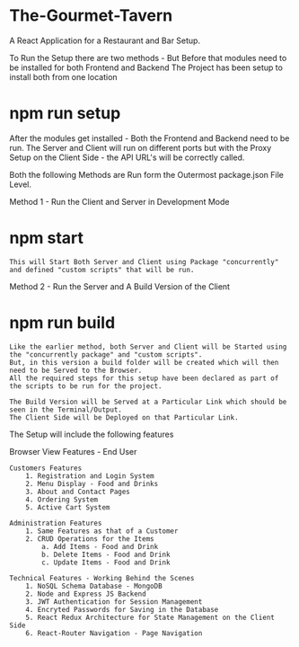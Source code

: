 # The-Gourmet-Tavern

A React Application for a Restaurant and Bar Setup.


To Run the Setup there are two methods - But Before that modules need to be installed for both Frontend and Backend
The Project has been setup to install both from one location

#   npm run setup

After the modules get installed - Both the Frontend and Backend need to be run.
The Server and Client will run on different ports but with the Proxy Setup on the Client Side - the API URL's will be correctly called.

Both the following Methods are Run form the Outermost package.json File Level.

Method 1 - Run the Client and Server in Development Mode
    
#   npm start
    This will Start Both Server and Client using Package "concurrently" and defined "custom scripts" that will be run.

Method 2 - Run the Server and A Build Version of the Client

#   npm run build

    Like the earlier method, both Server and Client will be Started using the "concurrently package" and "custom scripts".
    But, in this version a build folder will be created which will then need to be Served to the Browser. 
    All the required steps for this setup have been declared as part of the scripts to be run for the project.

    The Build Version will be Served at a Particular Link which should be seen in the Terminal/Output. 
    The Client Side will be Deployed on that Particular Link.

The Setup will include the following features 

Browser View Features - End User

    Customers Features
        1. Registration and Login System
        2. Menu Display - Food and Drinks
        3. About and Contact Pages
        4. Ordering System
        5. Active Cart System

    Administration Features
        1. Same Features as that of a Customer 
        2. CRUD Operations for the Items
            a. Add Items - Food and Drink
            b. Delete Items - Food and Drink
            c. Update Items - Food and Drink

    Technical Features - Working Behind the Scenes
        1. NoSQL Schema Database - MongoDB
        2. Node and Express JS Backend
        3. JWT Authentication for Session Management
        4. Encryted Passwords for Saving in the Database
        5. React Redux Architecture for State Management on the Client Side
        6. React-Router Navigation - Page Navigation 
